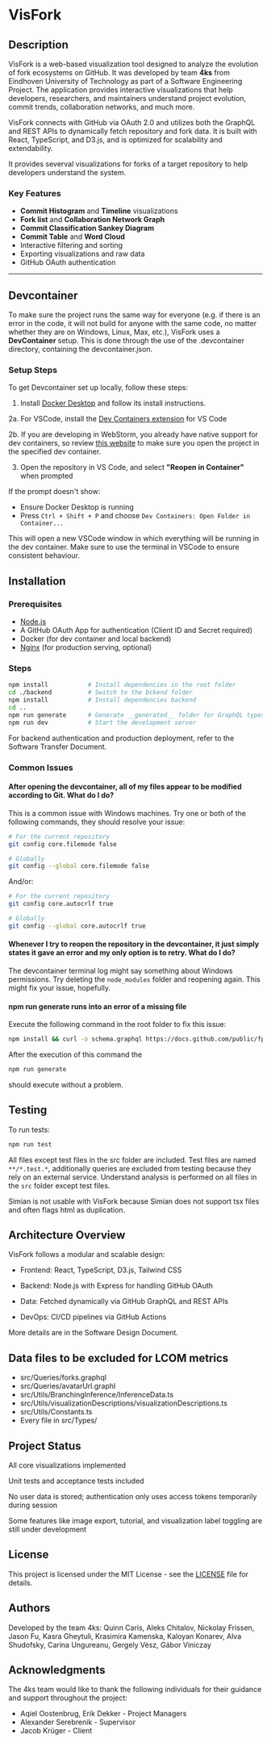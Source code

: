 # VisFork

## Description

VisFork is a web-based visualization tool designed to analyze the evolution of fork ecosystems on GitHub. It was developed by team **4ks** from Eindhoven University of Technology as part of a Software Engineering Project. The application provides interactive visualizations that help developers, researchers, and maintainers understand project evolution, commit trends, collaboration networks, and much more.

VisFork connects with GitHub via OAuth 2.0 and utilizes both the GraphQL and REST APIs to dynamically fetch repository and fork data. It is built with React, TypeScript, and D3.js, and is optimized for scalability and extendability.

It provides severval visualizations for forks of a target repository to help developers understand the system.

### Key Features

- **Commit Histogram** and **Timeline** visualizations
- **Fork list** and **Collaboration Network Graph**
- **Commit Classification Sankey Diagram**
- **Commit Table** and **Word Cloud**
- Interactive filtering and sorting
- Exporting visualizations and raw data
- GitHub OAuth authentication

---

## Devcontainer
To make sure the project runs the same way for everyone (e.g. if there is an error in the code, it will not build for anyone with the same code, no matter whether they are on Windows, Linux, Max, etc.), VisFork uses a **DevContainer** setup. This is done through the use of the .devcontainer directory, containing the devcontainer.json.

### Setup Steps

To get Devcontainer set up locally, follow these steps: 

1. Install [Docker Desktop](https://www.docker.com/products/docker-desktop) and follow its install instructions.

2a. For VSCode, install the [Dev Containers extension](https://marketplace.visualstudio.com/items?itemName=ms-vscode-remote.remote-containers) for VS Code

2b. If you are developing in WebStorm, you already have native support for dev containers, so review [this website](https://www.jetbrains.com/help/webstorm/start-dev-container-inside-ide.html) to make sure you open the project in the specified dev container.


3. Open the repository in VS Code, and select **"Reopen in Container"** when prompted

If the prompt doesn't show:
- Ensure Docker Desktop is running
- Press `Ctrl + Shift + P` and choose `Dev Containers: Open Folder in Container...`

This will open a new VSCode window in which everything will be running in the dev container. Make sure to use the terminal in VSCode to ensure consistent behaviour. 
## Installation
### Prerequisites

- [Node.js](https://nodejs.org/en)
- A GitHub OAuth App for authentication (Client ID and Secret required)
- Docker (for dev container and local backend)
- [Nginx](https://www.nginx.com/) (for production serving, optional)


### Steps

```bash
npm install           # Install dependencies in the root folder
cd ./backend          # Switch to the bckend folder
npm install           # Install dependencies backend
cd ..
npm run generate      # Generate __generated__ folder for GraphQL types
npm run dev           # Start the development server
```
For backend authentication and production deployment, refer to the Software Transfer Document.


### Common Issues
#### After opening the devcontainer, all of my files appear to be modified according to Git. What do I do?
This is a common issue with Windows machines. Try one or both of the following commands, they should resolve your issue:

```bash
# For the current repository
git config core.filemode false   

# Globally
git config --global core.filemode false
```

And/or:

```bash
# For the current repository
git config core.autocrlf true  

# Globally
git config --global core.autocrlf true
```

#### Whenever I try to reopen the repository in the devcontainer, it just simply states it gave an error and my only option is to retry. What do I do?
The devcontainer terminal log might say something about Windows permissions. Try deleting the `node_modules` folder and reopening again. This might fix your issue, hopefully.

#### npm run generate runs into an error of a missing file
Execute the following command in the root folder to fix this issue: 
```bash
npm install && curl -o schema.graphql https://docs.github.com/public/fpt/schema.docs.graphql && curl https://raw.githubusercontent.com/github/rest-api-description/main/descriptions/api.github.com/api.github.com.2022-11-28.yaml -L -o openapi-schema.yaml

```
After the execution of this command the 
```bash 
npm run generate
``` 
should execute without a problem.


## Testing
To run tests:
```bash 
npm run test
```
All files except test files in the src folder are included. Test files are named ```**/*.test.*```, additionally queries are excluded from testing because they rely on an external service. Understand analysis is performed on all files in the ``src`` folder except test files.

Simian is not usable with VisFork because Simian does not support tsx files and often flags html as duplication.

## Architecture Overview
VisFork follows a modular and scalable design:

- Frontend: React, TypeScript, D3.js, Tailwind CSS

- Backend: Node.js with Express for handling GitHub OAuth

- Data: Fetched dynamically via GitHub GraphQL and REST APIs

- DevOps: CI/CD pipelines via GitHub Actions

More details are in the Software Design Document.

## Data files to be excluded for LCOM metrics
- src/Queries/forks.graphql
- src/Queries/avatarUrl.graphl
- src/Utils/BranchingInference/InferenceData.ts
- src/Utils/visualizationDescriptions/visualizationDescriptions.ts
- src/Utils/Constants.ts
- Every file in src/Types/

## Project Status
 All core visualizations implemented

 Unit tests and acceptance tests included

 No user data is stored; authentication only uses access tokens temporarily during session

 Some features like image export, tutorial, and visualization label toggling are still under development

## License
This project is licensed under the MIT License - see the [LICENSE](README.md) file for details.

## Authors
Developed by the team 4ks: Quinn Caris, Aleks Chitalov, Nickolay Frissen, Jason Fu, Kasra Gheytuli, Krasimira Kamenska, Kaloyan Konarev, Alva Shudofsky, Carina Ungureanu, Gergely Vész, Gábor Viniczay

## Acknowledgments
The 4ks team would like to thank the following individuals for their guidance and support throughout the project:
- Aqiel Oostenbrug, Erik Dekker - Project Managers
- Alexander Serebrenik - Supervisor
- Jacob Krüger - Client
